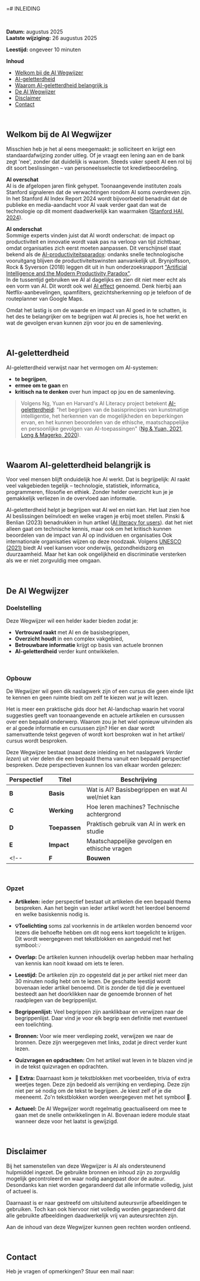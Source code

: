 =# INLEIDING

<br/>

**Datum:** augustus 2025  
**Laatste wijziging:** 26 augustus 2025

**Leestijd:** ongeveer 10 minuten

**Inhoud**
- [Welkom bij de AI Wegwijzer](#welkom-bij-de-ai-wegwijzer)
- [AI-geletterdheid](#ai-geletterdheid)
- [Waarom AI-geletterdheid belangrijk is](#waarom-ai-geletterdheid-belangrijk-is)
- [De AI Wegwijzer](#de-ai-wegwijzer)
- [Disclaimer](#disclaimer)
- [Contact](#contact)

<br/>

## Welkom bij de AI Wegwijzer

Misschien heb je het al eens meegemaakt: je solliciteert en krijgt een standaardafwijzing zonder uitleg. Of je vraagt een lening aan en de bank zegt 'nee', zonder dat duidelijk is waarom. Steeds vaker speelt AI een rol bij dit soort beslissingen – van personeelsselectie tot kredietbeoordeling.

**AI overschat** 
<br/>
AI is de afgelopen jaren flink gehypet. Toonaangevende instituten zoals Stanford signaleren dat de verwachtingen rondom AI soms overdreven zijn. In het Stanford AI Index Report 2024 wordt bijvoorbeeld benadrukt dat de publieke en media-aandacht voor AI vaak verder gaat dan wat de technologie op dit moment daadwerkelijk kan waarmaken ([Stanford HAI, 2024](https://aiindex.stanford.edu/report/)). 

**AI onderschat**
<br/>
Sommige experts vinden juist dat AI wordt onderschat: de impact op productiviteit en innovatie wordt vaak pas na verloop van tijd zichtbaar, omdat organisaties zich eerst moeten aanpassen. Dit verschijnsel staat bekend als de [AI-productiviteitsparadox](../begrippenlijst.md#ai-productiviteitsparadox): ondanks snelle technologische vooruitgang blijven de productiviteitswinsten aanvankelijk uit. Brynjolfsson, Rock & Syverson (2018) leggen dit uit in hun onderzoeksrapport ["Artificial Intelligence and the Modern Productivity Paradox"](https://ide.mit.edu/sites/default/files/publications/IDE%20Research%20Brief_v0118.pdf).
<br/>
In de tussentijd gebruiken we AI al dagelijks en zien dit niet meer echt als een vorm van AI. Dit wordt ook wel [AI effect](https://en.wikipedia.org/wiki/AI_effect) genoemd.  Denk hierbij aan Netflix-aanbevelingen, spamfilters, gezichtsherkenning op je telefoon of de routeplanner van Google Maps.

Omdat het lastig is om de waarde en impact van AI goed in te schatten, is het des te belangrijker om te begrijpen wat AI precies is, hoe het werkt en wat de gevolgen ervan kunnen zijn voor jou en de samenleving.

<br/>

## AI-geletterdheid

AI-geletterdheid verwijst naar het vermogen om AI-systemen:

- **te begrijpen**, 
- **ermee om te gaan** en
- **kritisch na te denken** over hun impact op jou en de samenleving.

> Volgens Ng, Yuan en Harvard's AI Literacy project betekent [AI-geletterdheid](../begrippenlijst.md#ai-geletterdheid): "het begrijpen van de basisprincipes van kunstmatige intelligentie, het herkennen van de mogelijkheden en beperkingen ervan, en het kunnen beoordelen van de ethische, maatschappelijke en persoonlijke gevolgen van AI-toepassingen" ([Ng & Yuan, 2021](https://aieducation.withgoogle.com/intl/nl_ALL/resources/ai-literacy), [Long & Magerko, 2020](https://dl.acm.org/doi/10.1145/3377155.3377862)).

<br/>

## Waarom AI-geletterdheid belangrijk is

Voor veel mensen blijft onduidelijk hoe AI werkt. Dat is begrijpelijk: AI raakt veel vakgebieden tegelijk – technologie, statistiek, informatica, programmeren, filosofie en ethiek. Zonder helder overzicht kun je je gemakkelijk verliezen in de overvloed aan informatie.

AI-geletterdheid helpt je begrijpen wat AI wel en niet kan. Het laat zien hoe AI beslissingen beïnvloedt en welke vragen je erbij moet stellen.
Pinski & Benlian (2023) benadrukken in hun artikel ([AI literacy for users](https://www.sciencedirect.com/science/article/pii/S2949882124000227)).
dat het niet alleen gaat om technische kennis, maar ook om het kritisch kunnen beoordelen van de impact van AI op individuen en organisaties 
Ook internationale organisaties wijzen op deze noodzaak. Volgens [UNESCO (2021)](https://unesdoc.unesco.org/ark:/48223/pf0000380455) biedt AI veel kansen voor onderwijs, gezondheidszorg en duurzaamheid. Maar het kan ook ongelijkheid en discriminatie versterken als we er niet zorgvuldig mee omgaan.

<br/>

## De AI Wegwijzer

### Doelstelling

Deze Wegwijzer wil een helder kader bieden zodat je:

- **Vertrouwd raakt** met AI en de basisbegrippen,
- **Overzicht houdt** in een complex vakgebied,  
- **Betrouwbare informatie** krijgt op basis van actuele bronnen
- **AI-geletterdheid** verder kunt ontwikkelen.

<br/>

### Opbouw

De Wegwijzer wil geen dik naslagwerk zijn of een cursus die geen einde lijkt te kennen en geen ruimte biedt om zelf te kiezen wat je wilt lezen. 

Het is meer een praktische gids door het AI-landschap waarin het vooral suggesties geeft van toonaangevende en actuele artikelen en cursussen over een bepaald onderwerp. Waarom zou je het wiel opnieuw uitvinden als er al goede informatie en cursussen zijn? Hier en daar wordt samenvattende tekst gegeven of wordt kort besproken wat in het artikel/ cursus wordt besproken.

Deze Wegwijzer bestaat (naast deze inleiding en het naslagwerk *Verder lezen*) uit vier <!--vijf--> delen die een bepaald thema vanuit een bepaald perspectief bespreken. Deze perspectieven kunnen los van elkaar worden gelezen:

| Perspectief| Titel | Beschrijving |
|------------|-------|--------------|
| **B** | **Basis** | Wat is AI? Basisbegrippen en wat AI wel/niet kan |
| **C** | **Werking** | Hoe leren machines? Technische achtergrond |
| **D** | **Toepassen** | Praktisch gebruik van AI in werk en studie |
| **E** | **Impact** | Maatschappelijke gevolgen en ethische vragen |
 <!--| **F** | **Bouwen** |nader te bepalen --> |


<br/>

### Opzet

- **Artikelen:** ieder perspectief bestaat uit artikelen die een bepaald thema bespreken. Aan het begin van ieder artikel wordt het leerdoel benoemd en welke basiskennis nodig is. 

- **💡Toelichting** soms zal voorkennis in de artikelen worden benoemd voor lezers die behoefte hebben om dit nog eens kort toegelicht te krijgen. Dit wordt weergegeven met tekstblokken en aangeduid met het symbool:💡

- **Overlap:** De artikelen kunnen inhoudelijk overlap hebben maar herhaling van kennis kan nooit kwaad om iets te leren.   

- **Leestijd:** De artikelen zijn zo opgesteld dat je per artikel niet meer dan 30 minuten nodig hebt om te lezen. De geschatte leestijd wordt bovenaan ieder artikel benoemd. Dit is zonder de tijd die je eventueel besteedt aan het doorklikken naar de genoemde bronnen of het raadplegen van de begrippenlijst.

- **Begrippenlijst:** Veel begrippen zijn aanklikbaar en verwijzen naar de begrippenlijst. Daar vind je voor elk begrip een definitie met eventueel een toelichting.

- **Bronnen:** Voor wie meer verdieping zoekt, verwijzen we naar de bronnen. Deze zijn weergegeven met links, zodat je direct verder kunt lezen.

- **Quizvragen en opdrachten:** Om het artikel wat leven in te blazen vind je in de tekst quizvragen en opdrachten. 

- **📌 Extra:** Daarnaast kom je tekstblokken met voorbeelden, trivia of extra weetjes tegen. Deze zijn bedoeld als verrijking en verdieping. Deze zijn niet per sé nodig om de tekst te begrijpen. Je kiest zelf of je die meeneemt. Zo'n tekstblokken worden weergegeven met het symbool 📌. 

- **Actueel:** De AI Wegwijzer wordt regelmatig geactualiseerd om mee te gaan met de snelle ontwikkelingen in AI. Bovenaan iedere module staat wanneer deze voor het laatst is gewijzigd.

<br/>

## Disclaimer

Bij het samenstellen van deze Wegwijzer is AI als ondersteunend hulpmiddel ingezet. De gebruikte bronnen en inhoud zijn zo zorgvuldig mogelijk gecontroleerd en waar nodig aangepast door de auteur. Desondanks kan niet worden gegarandeerd dat alle informatie volledig, juist of actueel is. 

Daarnaast is er naar gestreefd om uitsluitend auteursvrije afbeeldingen te gebruiken. Toch kan ook hiervoor niet volledig worden gegarandeerd dat alle gebruikte afbeeldingen daadwerkelijk vrij van auteursrechten zijn.

Aan de inhoud van deze Wegwijzer kunnen geen rechten worden ontleend.

<br/>

## Contact

Heb je vragen of opmerkingen? Stuur een mail naar: <!--nader te bepalen -->
